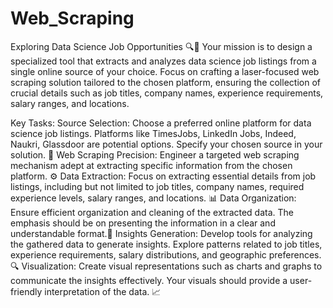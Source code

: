 # Web_Scraping

Exploring Data Science Job Opportunities 🔍🚀
Your mission is to design a specialized tool that extracts and analyzes data science job listings from a single online source of your choice. Focus on crafting a laser-focused web scraping solution tailored to the chosen platform, ensuring the collection of crucial details such as job titles, company names, experience requirements, salary ranges, and locations.

Key Tasks:
Source Selection: Choose a preferred online platform for data science job listings. Platforms like TimesJobs, LinkedIn Jobs, Indeed, Naukri, Glassdoor are potential options. Specify your chosen source in your solution. 🎯
Web Scraping Precision: Engineer a targeted web scraping mechanism adept at extracting specific information from the chosen platform. ⚙️
Data Extraction: Focus on extracting essential details from job listings, including but not limited to job titles, company names, required experience levels, salary ranges, and locations. 📊
Data Organization: Ensure efficient organization and cleaning of the extracted data. The emphasis should be on presenting the information in a clear and understandable format.🧹
Insights Generation: Develop tools for analyzing the gathered data to generate insights. Explore patterns related to job titles, experience requirements, salary distributions, and geographic preferences. 🔍
Visualization: Create visual representations such as charts and graphs to communicate the insights effectively. Your visuals should provide a user-friendly interpretation of the data. 📈
